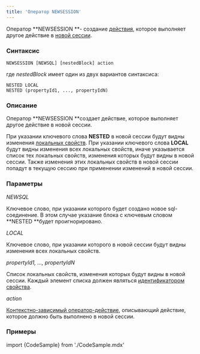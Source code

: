```yaml
---
title: 'Оператор NEWSESSION'
---
```


Оператор **NEWSESSION **- создание [действия](Действия.md), которое выполняет другое действие в [новой сессии](Создание_сессий_NEWSESSION_NESTEDSESSION.md).

### Синтаксис

    NEWSESSION [NEWSQL] [nestedBlock] action 

где *nestedBlock* имеет один из двух вариантов синтаксиса:

    NESTED LOCAL
    NESTED (propertyId1, ..., propertyIdN)

### Описание

Оператор **NEWSESSION **создает действие, которое выполняет другое действие в новой сессии.

При указании ключевого слова **NESTED** в новой сессии будут видны изменения [локальных свойств](Первичные_свойства_DATA.md#local). При указании ключевого слова **LOCAL** будут видны изменения всех локальных свойств, иначе указывается список тех локальных свойств, изменения которых будут видны в новой сессии. Также изменения этих локальных свойств в новой сессии попадут в текущую сессию при применении изменений в новой сессии.

### Параметры

*NEWSQL*

Ключевое слово, при указании которого будет создано новое sql-соединение. В этом случае указание блока с ключевым словом **NESTED **будет проигнорировано.

*LOCAL*

Ключевое слово, при указании которого в новой сессии будут видны изменения всех локальных свойств.

*propertyId1, ..., propertyIdN*

Список локальных свойств, изменения которых будут видны в новой сессии. Каждый элемент списка должен являться [идентификатором свойства](Идентификаторы.md#propertyid-broken).

*action* 

[Контекстно-зависимый оператор-действие](Операторы-действия.md#contextdependent), описывающий действие, которое должно быть выполнено в новой сессии.

### Примеры


import {CodeSample} from './CodeSample.mdx'

<CodeSample url="https://ru-documentation.lsfusion.org/sample?file=ActionSample&block=newsession"/>

  
